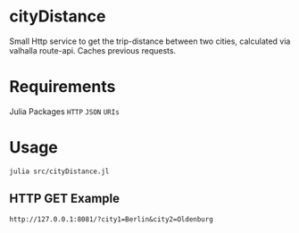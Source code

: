 # cityDistance

Small Http service to get the trip-distance between two cities, calculated via valhalla route-api.
Caches previous requests.

# Requirements
Julia Packages
    `HTTP`
    `JSON`
    `URIs`

# Usage

```julia src/cityDistance.jl```

## HTTP GET Example

```http://127.0.0.1:8081/?city1=Berlin&city2=Oldenburg```
